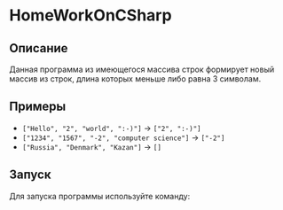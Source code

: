 # HomeWorkOnCSharp

## Описание
Данная программа из имеющегося массива строк формирует новый массив из строк, длина которых меньше либо равна 3 символам.

## Примеры
- `["Hello", "2", "world", ":-)"]` → `["2", ":-)"]`
- `["1234", "1567", "-2", "computer science"]` → `["-2"]`
- `["Russia", "Denmark", "Kazan"]` → `[]`

## Запуск
Для запуска программы используйте команду:
